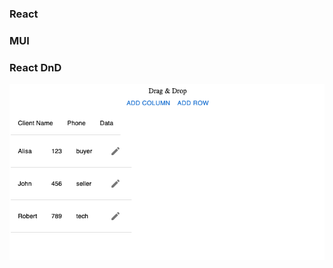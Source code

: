 
### React
### MUI
### React DnD

![pic](https://raw.githubusercontent.com/tattyola/drag-drop/main/public/images/pic.png)
